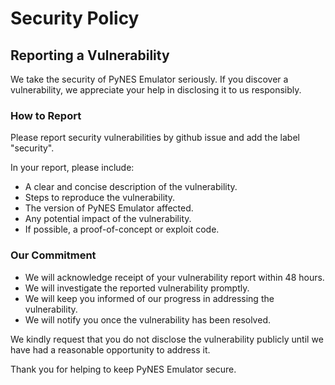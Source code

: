 # Security Policy

## Reporting a Vulnerability

We take the security of PyNES Emulator seriously. If you discover a vulnerability, we appreciate your help in disclosing it to us responsibly.

### How to Report

Please report security vulnerabilities by github issue and add the label "security".

In your report, please include:

*   A clear and concise description of the vulnerability.
*   Steps to reproduce the vulnerability.
*   The version of PyNES Emulator affected.
*   Any potential impact of the vulnerability.
*   If possible, a proof-of-concept or exploit code.

### Our Commitment

*   We will acknowledge receipt of your vulnerability report within 48 hours.
*   We will investigate the reported vulnerability promptly.
*   We will keep you informed of our progress in addressing the vulnerability.
*   We will notify you once the vulnerability has been resolved.

We kindly request that you do not disclose the vulnerability publicly until we have had a reasonable opportunity to address it.

Thank you for helping to keep PyNES Emulator secure.
